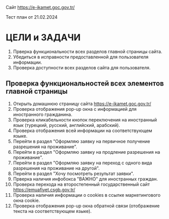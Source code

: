 Сайт https://e-ikamet.goc.gov.tr/

Тест план от 21.02.2024

<h1>ЦЕЛИ и ЗАДАЧИ</h1>

1. Прверка функциональности всех разделов главной страницы сайта.
2. Убедиться в исправности предоставленной для пользователя информации.
3. Проверка доступности всех разделов сайта для пользователя.

<H2>Проверка функциональностей всех элементов главной страницы</H2>

1. Открыть домашнюю страницу сайта https://e-ikamet.goc.gov.tr/
2. Проверка отображения pop-up окна с информацией для иностранного гражданина.
3. Проверка кликабельности кнопок переключения на иностранный язык (турецкий, русский, английский, арабский).
4. Проверка отображения всей информации на соответствующем языке.
5. Перейти в раздел "Оформляю заявку на первичное получение разрешения на проживание".
6. Перейти в раздел "Оформляю заявку на продление разрешения на проживание".
7. Перейти в раздел "Оформляю заявку на переход с одного вида разрешения на проживание на другой".
8. Перейти в раздел "Хочу посмотреть результат заявки".
9. Прверка наличия инфобокса "ВАЖНО" для иностранных граждан.
10. Проверка перехода на второстепенный государственный сайт https://emuafiyet.csgb.gov.tr/
11. Проверка наличия информации о cookies в ссылке маркетингового окна cookie.
12. Проверка отображения pop-up окна обратной связи (отображение текста на соответствующем языке).
